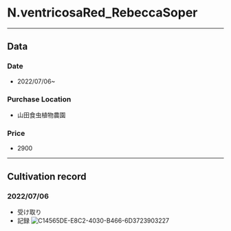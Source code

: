 # N.ventricosaRed_RebeccaSoper
---
## **Data**

### Date  
* 2022/07/06~
### Purchase Location
* 山田食虫植物農園
### Price
* 2900

---
## **Cultivation record**
### 2022/07/06
- 受け取り
- 記録
![C14565DE-E8C2-4030-B466-6D3723903227](https://user-images.githubusercontent.com/56258573/177908068-d9c24fa7-4b3b-4d26-99f4-e1a95f28865c.jpg)

